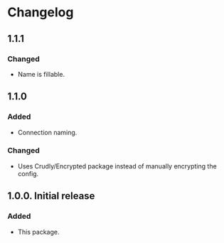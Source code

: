 # Changelog

## 1.1.1

### Changed
- Name is fillable.

## 1.1.0

### Added
- Connection naming.

### Changed
- Uses Crudly/Encrypted package instead of manually encrypting the config.

## 1.0.0. Initial release

### Added
- This package.
